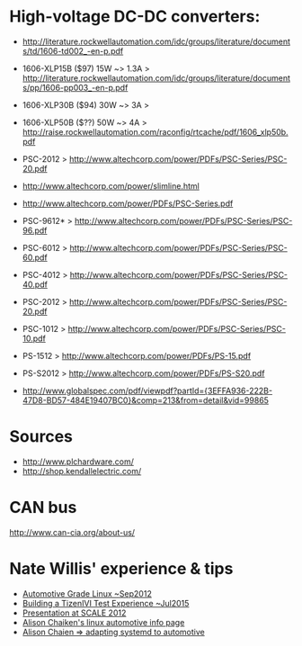 
# High-voltage DC-DC converters:

* http://literature.rockwellautomation.com/idc/groups/literature/documents/td/1606-td002_-en-p.pdf
* 1606-XLP15B ($97) 15W ~> 1.3A > http://literature.rockwellautomation.com/idc/groups/literature/documents/pp/1606-pp003_-en-p.pdf
* 1606-XLP30B ($94) 30W ~> 3A > 
* 1606-XLP50B ($??) 50W ~> 4A > http://raise.rockwellautomation.com/raconfig/rtcache/pdf/1606_xlp50b.pdf

* PSC-2012 > http://www.altechcorp.com/power/PDFs/PSC-Series/PSC-20.pdf

* http://www.altechcorp.com/power/slimline.html
* http://www.altechcorp.com/power/PDFs/PSC-Series.pdf
* PSC-9612* > http://www.altechcorp.com/power/PDFs/PSC-Series/PSC-96.pdf
* PSC-6012 > http://www.altechcorp.com/power/PDFs/PSC-Series/PSC-60.pdf
* PSC-4012 > http://www.altechcorp.com/power/PDFs/PSC-Series/PSC-40.pdf
* PSC-2012 > http://www.altechcorp.com/power/PDFs/PSC-Series/PSC-20.pdf
* PSC-1012 > http://www.altechcorp.com/power/PDFs/PSC-Series/PSC-10.pdf
* PS-1512 > http://www.altechcorp.com/power/PDFs/PS-15.pdf
* PS-S2012 > http://www.altechcorp.com/power/PDFs/PS-S20.pdf

* http://www.globalspec.com/pdf/viewpdf?partId={3EFFA936-222B-47D8-BD57-484E19407BC0}&comp=213&from=detail&vid=99865


# Sources

* http://www.plchardware.com/
* http://shop.kendallelectric.com/



# CAN bus

http://www.can-cia.org/about-us/

# Nate Willis' experience & tips
* [Automotive Grade Linux ~Sep2012](https://lwn.net/Articles/517424/)
* [Building a TizenIVI Test Experience ~Jul2015](https://lwn.net/Articles/652666/)
* [Presentation at SCALE 2012](https://www.socallinuxexpo.org/sites/default/files/presentations/willis-scale13x-hackyourcartheeasyway.pdf)
* [Alison Chaiken's linux automotive info page](http://she-devel.com/)
* [Alison Chaien => adapting systemd to automotive](http://she-devel.com/AGL_systemd_2015.pdf)

